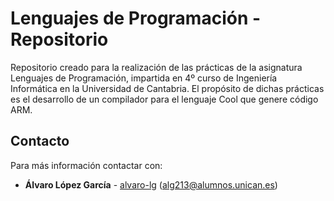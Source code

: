# Lenguajes de Programación - Repositorio

Repositorio creado para la realización de las prácticas de la asignatura Lenguajes de Programación, impartida en 4º curso de Ingeniería Informática en la Universidad de Cantabria. El propósito de dichas prácticas es el desarrollo de un compilador para el lenguaje Cool que genere código ARM.

## Contacto

Para más información contactar con:
* **Álvaro López García** - [alvaro-lg](https://github.com/alvaro-lg) ([alg213@alumnos.unican.es](mailto:alg213@alumnos.unican.es))
